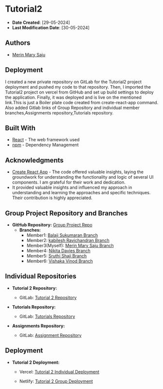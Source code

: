 
# Tutorial2 

* **Date Created**: [29-05-2024]
* **Last Modification Date**: [30-05-2024]

## Authors

* [Merin Mary Saju](mailto:mr457277@dal.ca)

## Deployment

I created a new private repository on GitLab for the Tutorial2 project deployment and pushed my code to that repository. Then, I imported the Tutorial2 project on vercel from GitHub and set up build settings to deploy the application. Finally, it was deployed and is live on the mentioned link.This is just a Boiler plate code created from create-react-app command. Also added Gitlab links of Group Repository and individual member branches,Assignments repository,Tutorials repository.

## Built With

* [React](https://reactjs.org/docs/getting-started.html) - The web framework used
* [npm](https://docs.npmjs.com/) - Dependency Management

## Acknowledgments

* [Create React App](https://create-react-app.dev/docs/getting-started/) - The code offered valuable insights, laying the groundwork for understanding the functionality and logic of several UI components. I am grateful for their work and dedication.
* It provided valuable insights and influenced my approach in understanding and learning the approaches and specific techniques. Their contribution is highly appreciated.

## Group Project Repository and Branches
- **GitHub Repository:** [Group Project Repo](https://git.cs.dal.ca/sshaji/csci-5709-grp-3)
  - **Branches:**
    - Member1: [Balaji Sukumaran Branch](https://git.cs.dal.ca/sshaji/csci-5709-grp-3/-/tree/Balaji_Sukumaran?ref_type=heads)
    - Member2: [kabilesh Ravichandran Branch](https://git.cs.dal.ca/sshaji/csci-5709-grp-3/-/tree/Kabilesh_Ravichandran?ref_type=heads)
    - Member3(Myself): [Merin Mary Saju Branch](https://git.cs.dal.ca/sshaji/csci-5709-grp-3/-/tree/Merin_Mary_Saju?ref_type=heads)
    - Member4: [Nikita Davies Branch](https://git.cs.dal.ca/sshaji/csci-5709-grp-3/-/tree/Nikita_Davies?ref_type=heads)
    - Member5: [Sruthi Shaji Branch](https://git.cs.dal.ca/sshaji/csci-5709-grp-3/-/tree/Sruthi_Shaji?ref_type=heads)
    - Member6: [Vishaka Vinod Branch](https://git.cs.dal.ca/sshaji/csci-5709-grp-3/-/tree/Vishaka_Vinod?ref_type=heads)


## Individual Repositories

- **Tutorial 2 Repository:**
  - GitLab: [Tutorial 2 Repository](https://git.cs.dal.ca/msaju/csci-5709-tutorials/-/tree/main/tutorial2)

- **Tutorials Repository:**
  - GitLab: [Tutorials Repository](https://git.cs.dal.ca/msaju/csci-5709-tutorials)
  
- **Assignments Repository:**
  - GitLab: [Assignment Repository](https://git.cs.dal.ca/msaju/csci-5709-assignments)

## Deployment
- **Tutorial 2 Deployment:**
  - Vercel: [Tutorial 2 Individual Deployment](https://tutorials-oqw3fx956-merinmarysaju11s-projects.vercel.app/)
  
  - Netlify: [Tutorial 2 Group Deployment](https://master--eventaura.netlify.app/)
